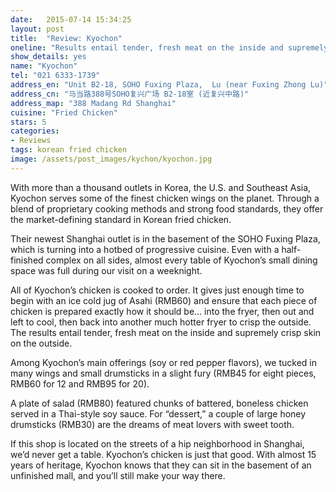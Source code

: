 ```yaml
---
date:   2015-07-14 15:34:25
layout: post
title:  "Review: Kyochon"
oneline: "Results entail tender, fresh meat on the inside and supremely crisp skin on the outside"
show_details: yes
name: "Kyochon"
tel: "021 6333-1739"
address_en: "Unit B2-18, SOHO Fuxing Plaza,  Lu (near Fuxing Zhong Lu)"
address_cn: "马当路388号SOHO复兴广场 B2-18室 (近复兴中路)"
address_map: "388 Madang Rd Shanghai"
cuisine: "Fried Chicken"
stars: 5
categories:
- Reviews
tags: korean fried chicken
image: /assets/post_images/kychon/kyochon.jpg
---
```

With more than a thousand outlets in Korea, the U.S. and Southeast Asia, Kyochon serves some of the finest chicken wings on the planet. Through a blend of proprietary cooking methods and strong food standards, they offer the market-defining standard in Korean fried chicken.

Their newest Shanghai outlet is in the basement of the SOHO Fuxing Plaza, which is turning into a hotbed of progressive cuisine. Even with a half-finished complex on all sides, almost every table of Kyochon’s small dining space was full during our visit on a weeknight.

All of Kyochon’s chicken is cooked to order. It gives just enough time to begin with an ice cold jug of Asahi (RMB60) and ensure that each piece of chicken is prepared exactly how it should be… into the fryer, then out and left to cool, then back into another much hotter fryer to crisp the outside. The results entail tender, fresh meat on the inside and supremely crisp skin on the outside.

Among Kyochon’s main offerings (soy or red pepper flavors), we tucked in many wings and small drumsticks in a slight fury (RMB45 for eight pieces, RMB60 for 12 and RMB95 for 20).

A plate of salad (RMB80) featured chunks of battered, boneless chicken served in a Thai-style soy sauce. For “dessert,” a couple of large honey drumsticks (RMB30) are the dreams of meat lovers with sweet tooth.

If this shop is located on the streets of a hip neighborhood in Shanghai, we’d never get a table. Kyochon’s chicken is just that good. With almost 15 years of heritage, Kyochon knows that they can sit in the basement of an unfinished mall, and you’ll still make your way there. 
